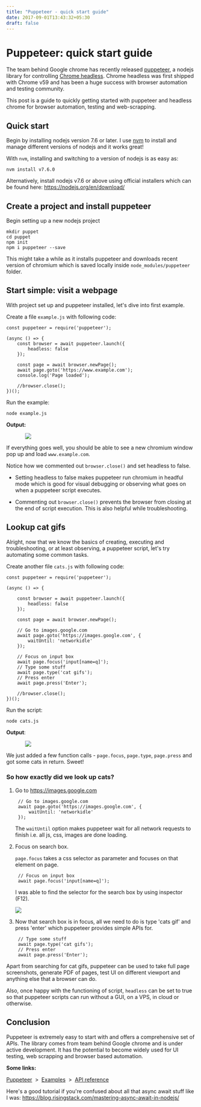```yaml
---
title: "Puppeteer - quick start guide"
date: 2017-09-01T13:43:32+05:30
draft: false
---
```


# Puppeteer: quick start guide

The team behind Google chrome has recently released <a target="_blank" href="https://github.com/GoogleChrome/puppeteer">puppeteer</a>, a nodejs library for controlling <a href="https://developers.google.com/web/updates/2017/04/headless-chrome" target="_blank">Chrome headless</a>. Chrome headless was first shipped with Chrome v59 and has been a huge success with browser automation and testing  community. 

This post is a guide to quickly getting started with puppeteer and headless chrome for browser automation, testing and web-scrapping.

## Quick start

Begin by installing nodejs version 7.6 or later. I use [nvm](https://github.com/creationix/nvm/blob/master/README.md) to install and manage different versions of nodejs and it works great!

With `nvm`, installing and switching to a version of nodejs is as easy as:

    nvm install v7.6.0

Alternatively, install nodejs v7.6 or above using official installers which can be found here: https://nodejs.org/en/download/

## Create a project and install puppeteer

Begin setting up a new nodejs project

    mkdir puppet
    cd puppet
    npm init
    npm i puppeteer --save

This might take a while as it installs puppeteer and downloads recent version of chromium which is saved locally inside `node_modules/puppeteer` folder.

## Start simple: visit a webpage

With project set up and puppeteer installed, let's dive into first example.

Create a file `example.js` with following code:

    const puppeteer = require('puppeteer');

    (async () => {
        const browser = await puppeteer.launch({
            headless: false
        });

        const page = await browser.newPage();
        await page.goto('https://www.example.com');
        console.log('Page loaded');

        //browser.close();
    })();

Run the example:

    node example.js

**Output:**

<img src="/img/09/puppeteer_load_example_com.gif" style="max-width: 80%; margin: auto; display: block;" />

If everything goes well, you should be able to see a new chromium window pop up and load `www.example.com`.


Notice how we commented out `browser.close()` and set headless to false.

* Setting headless to false makes puppeteer run chromium in headful mode which is good for visual debugging or observing what goes on when a puppeteer script executes.

* Commenting out `browser.close()` prevents the browser from closing at the end of script execution. This is also helpful while troubleshooting.

## Lookup cat gifs

Alright, now that we know the basics of creating, executing and troubleshooting, or at least observing, a puppeteer script, let's try automating some common tasks.

Create another file `cats.js` with following code:

    const puppeteer = require('puppeteer');

    (async () => {

        const browser = await puppeteer.launch({
            headless: false
        });

        const page = await browser.newPage();

        // Go to images.google.com
        await page.goto('https://images.google.com', { 
            waitUntil: 'networkidle' 
        });

        // Focus on input box
        await page.focus('input[name=q]');
        // Type some stuff
        await page.type('cat gifs');
        // Press enter
        await page.press('Enter');

        //browser.close();
    })();

Run the script:

    node cats.js

**Output**:


<img src="/img/09/puppeteer_cat_gifs.gif" style="max-width: 80%; margin: auto; display: block;" />

We just added a few function calls - `page.focus`, `page.type`, `page.press` and got some cats in return. Sweet!

### So how exactly did we look up cats?

1. Go to https://images.google.com

        // Go to images.google.com
        await page.goto('https://images.google.com', { 
            waitUntil: 'networkidle' 
        });

    The `waitUntil` option makes puppeteer wait for all network requests to finish i.e. all js, css, images are done loading.

2. Focus on search box.

    `page.focus` takes a css selector as parameter and focuses on that element on page. 

        // Focus on input box
        await page.focus('input[name=q]');

    I was able to find the selector for the search box by using inspector (F12).

    <a href="/img/google_inspector.png" target="_blank" title="Click to open in a new window">
    <img src="/img/google_inspector.png" style="max-width: 90%; height: auto;" />
    </a>

3. Now that search box is in focus, all we need to do is type 'cats gif' and press 'enter' which puppeteer provides simple APIs for.

        // Type some stuff
        await page.type('cat gifs');
        // Press enter
        await page.press('Enter');

Apart from searching for cat gifs, puppeteer can be used to take full page screenshots, generate PDF of pages, test UI on different viewport and anything else that a browser can do.

Also, once happy with the functioning of script, `headless` can be set to true so that puppeteer scripts can run without a GUI, on a VPS, in cloud or otherwise.

## Conclusion

Puppeteer is extremely easy to start with and offers a comprehensive set of APIs. The library comes from team behind Google chrome and is under active development. It has the potential to become widely used for UI testing, web scrapping and browser based automation.

**Some links:**

<a href="https://github.com/GoogleChrome/puppeteer" target="_blank">Puppeteer</a> 
&nbsp;&gt;&nbsp;
<a href="https://github.com/GoogleChrome/puppeteer/tree/master/examples" target="_blank">Examples</a> 
&nbsp;&gt;&nbsp;
<a href="https://github.com/GoogleChrome/puppeteer/blob/master/docs/api.md" target="_blank">API reference</a> 

Here's a good tutorial if you're confused about all that async await stuff like I was: <a href="https://blog.risingstack.com/mastering-async-await-in-nodejs/" target="_blank">https://blog.risingstack.com/mastering-async-await-in-nodejs/</a>